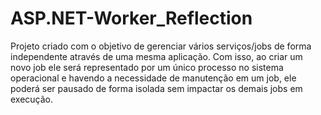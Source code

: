 # ASP.NET-Worker_Reflection

Projeto criado com o objetivo de gerenciar vários serviços/jobs de forma independente através de uma mesma aplicação. Com isso, ao criar um novo job ele será representado por um único processo no sistema operacional e havendo a necessidade de manutenção em um job, ele poderá ser pausado de forma isolada sem impactar os demais jobs em execução.
